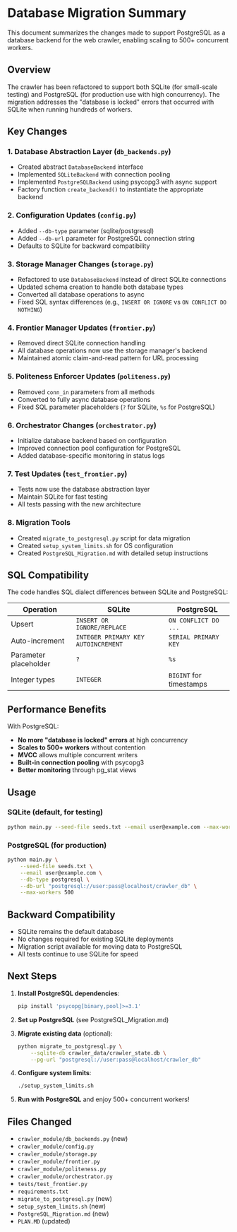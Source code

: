# Database Migration Summary

This document summarizes the changes made to support PostgreSQL as a database backend for the web crawler, enabling scaling to 500+ concurrent workers.

## Overview

The crawler has been refactored to support both SQLite (for small-scale testing) and PostgreSQL (for production use with high concurrency). The migration addresses the "database is locked" errors that occurred with SQLite when running hundreds of workers.

## Key Changes

### 1. Database Abstraction Layer (`db_backends.py`)
- Created abstract `DatabaseBackend` interface
- Implemented `SQLiteBackend` with connection pooling
- Implemented `PostgreSQLBackend` using psycopg3 with async support
- Factory function `create_backend()` to instantiate the appropriate backend

### 2. Configuration Updates (`config.py`)
- Added `--db-type` parameter (sqlite/postgresql)
- Added `--db-url` parameter for PostgreSQL connection string
- Defaults to SQLite for backward compatibility

### 3. Storage Manager Changes (`storage.py`)
- Refactored to use `DatabaseBackend` instead of direct SQLite connections
- Updated schema creation to handle both database types
- Converted all database operations to async
- Fixed SQL syntax differences (e.g., `INSERT OR IGNORE` vs `ON CONFLICT DO NOTHING`)

### 4. Frontier Manager Updates (`frontier.py`)
- Removed direct SQLite connection handling
- All database operations now use the storage manager's backend
- Maintained atomic claim-and-read pattern for URL processing

### 5. Politeness Enforcer Updates (`politeness.py`)
- Removed `conn_in` parameters from all methods
- Converted to fully async database operations
- Fixed SQL parameter placeholders (`?` for SQLite, `%s` for PostgreSQL)

### 6. Orchestrator Changes (`orchestrator.py`)
- Initialize database backend based on configuration
- Improved connection pool configuration for PostgreSQL
- Added database-specific monitoring in status logs

### 7. Test Updates (`test_frontier.py`)
- Tests now use the database abstraction layer
- Maintain SQLite for fast testing
- All tests passing with the new architecture

### 8. Migration Tools
- Created `migrate_to_postgresql.py` script for data migration
- Created `setup_system_limits.sh` for OS configuration
- Created `PostgreSQL_Migration.md` with detailed setup instructions

## SQL Compatibility

The code handles SQL dialect differences between SQLite and PostgreSQL:

| Operation | SQLite | PostgreSQL |
|-----------|--------|------------|
| Upsert | `INSERT OR IGNORE/REPLACE` | `ON CONFLICT DO ...` |
| Auto-increment | `INTEGER PRIMARY KEY AUTOINCREMENT` | `SERIAL PRIMARY KEY` |
| Parameter placeholder | `?` | `%s` |
| Integer types | `INTEGER` | `BIGINT` for timestamps |

## Performance Benefits

With PostgreSQL:
- **No more "database is locked" errors** at high concurrency
- **Scales to 500+ workers** without contention
- **MVCC** allows multiple concurrent writers
- **Built-in connection pooling** with psycopg3
- **Better monitoring** through pg_stat views

## Usage

### SQLite (default, for testing)
```bash
python main.py --seed-file seeds.txt --email user@example.com --max-workers 50
```

### PostgreSQL (for production)
```bash
python main.py \
    --seed-file seeds.txt \
    --email user@example.com \
    --db-type postgresql \
    --db-url "postgresql://user:pass@localhost/crawler_db" \
    --max-workers 500
```

## Backward Compatibility

- SQLite remains the default database
- No changes required for existing SQLite deployments
- Migration script available for moving data to PostgreSQL
- All tests continue to use SQLite for speed

## Next Steps

1. **Install PostgreSQL dependencies**: 
   ```bash
   pip install 'psycopg[binary,pool]>=3.1'
   ```

2. **Set up PostgreSQL** (see PostgreSQL_Migration.md)

3. **Migrate existing data** (optional):
   ```bash
   python migrate_to_postgresql.py \
       --sqlite-db crawler_data/crawler_state.db \
       --pg-url "postgresql://user:pass@localhost/crawler_db"
   ```

4. **Configure system limits**:
   ```bash
   ./setup_system_limits.sh
   ```

5. **Run with PostgreSQL** and enjoy 500+ concurrent workers!

## Files Changed

- `crawler_module/db_backends.py` (new)
- `crawler_module/config.py`
- `crawler_module/storage.py` 
- `crawler_module/frontier.py`
- `crawler_module/politeness.py`
- `crawler_module/orchestrator.py`
- `tests/test_frontier.py`
- `requirements.txt`
- `migrate_to_postgresql.py` (new)
- `setup_system_limits.sh` (new)
- `PostgreSQL_Migration.md` (new)
- `PLAN.MD` (updated) 